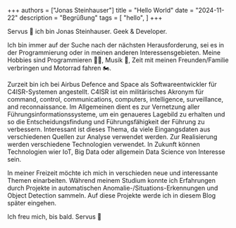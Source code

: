 +++
authors = ["Jonas Steinhauser"]
title = "Hello World"
date = "2024-11-22"
description = "Begrüßung"
tags = [
    "hello",
]
+++

Servus 👋 ich bin Jonas Steinhauser. Geek & Developer.

Ich bin immer auf der Suche nach der nächsten Herausforderung, sei es in der Programmierung oder in meinen anderen Interessensgebieten. Meine Hobbies sind Programmieren 🧑‍💻, Musik 🎺, Zeit mit meinen Freunden/Familie verbringen und Motorrad fahren 🏍️.

Zurzeit bin ich bei Airbus Defence and Space als Softwareentwickler für C4ISR-Systemen angestellt. C4ISR ist ein militärisches Akronym für command, control, communications, computers, intelligence, surveillance, and reconnaissance. Im Allgemeinen dient es zur Vernetzung aller Führungsinformationssysteme, um ein genaueres Lagebild zu erhalten und so die Entscheidungsfindung und Führungsfähigkeit der Führung zu verbessern. Interessant ist dieses Thema, da viele Eingangsdaten aus verschiedenen Quellen zur Analyse verwendet werden. Zur Realisierung werden verschiedene Technologien verwendet. In Zukunft können Technologien wier IoT, Big Data oder allgemein Data Science von Interesse sein.

In meiner Freizeit möchte ich mich in verschieden neue und interessante Themen einarbeiten. Während meinem Studium konnte ich Erfahrungen durch Projekte in automatischen Anomalie-/Situations-Erkennungen und Object Detection sammeln. Auf diese Projekte werde ich in diesem Blog später eingehen.

Ich freu mich, bis bald. Servus 👋
